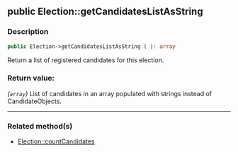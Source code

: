 ## public Election::getCandidatesListAsString

### Description    

```php
public Election->getCandidatesListAsString ( ): array
```

Return a list of registered candidates for this election.
    

### Return value:   

*(```array```)* List of candidates in an array populated with strings instead of CandidateObjects.


---------------------------------------

### Related method(s)      

* [Election::countCandidates](../Election%20Class/public%20Election--countCandidates.md)    
